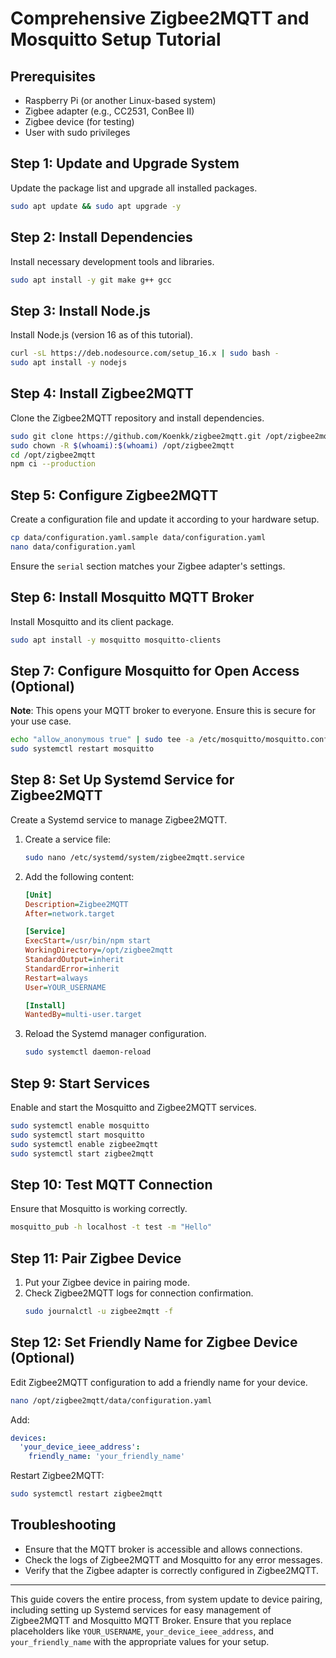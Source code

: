 # Comprehensive Zigbee2MQTT and Mosquitto Setup Tutorial

## Prerequisites
- Raspberry Pi (or another Linux-based system)
- Zigbee adapter (e.g., CC2531, ConBee II)
- Zigbee device (for testing)
- User with sudo privileges

## Step 1: Update and Upgrade System
Update the package list and upgrade all installed packages.
```bash
sudo apt update && sudo apt upgrade -y
```

## Step 2: Install Dependencies
Install necessary development tools and libraries.
```bash
sudo apt install -y git make g++ gcc
```

## Step 3: Install Node.js
Install Node.js (version 16 as of this tutorial).
```bash
curl -sL https://deb.nodesource.com/setup_16.x | sudo bash -
sudo apt install -y nodejs
```

## Step 4: Install Zigbee2MQTT
Clone the Zigbee2MQTT repository and install dependencies.
```bash
sudo git clone https://github.com/Koenkk/zigbee2mqtt.git /opt/zigbee2mqtt
sudo chown -R $(whoami):$(whoami) /opt/zigbee2mqtt
cd /opt/zigbee2mqtt
npm ci --production
```

## Step 5: Configure Zigbee2MQTT
Create a configuration file and update it according to your hardware setup.
```bash
cp data/configuration.yaml.sample data/configuration.yaml
nano data/configuration.yaml
```
Ensure the `serial` section matches your Zigbee adapter's settings.

## Step 6: Install Mosquitto MQTT Broker
Install Mosquitto and its client package.
```bash
sudo apt install -y mosquitto mosquitto-clients
```

## Step 7: Configure Mosquitto for Open Access (Optional)
**Note**: This opens your MQTT broker to everyone. Ensure this is secure for your use case.
```bash
echo "allow_anonymous true" | sudo tee -a /etc/mosquitto/mosquitto.conf
sudo systemctl restart mosquitto
```

## Step 8: Set Up Systemd Service for Zigbee2MQTT
Create a Systemd service to manage Zigbee2MQTT.
1. Create a service file:
   ```bash
   sudo nano /etc/systemd/system/zigbee2mqtt.service
   ```
2. Add the following content:
   ```ini
   [Unit]
   Description=Zigbee2MQTT
   After=network.target

   [Service]
   ExecStart=/usr/bin/npm start
   WorkingDirectory=/opt/zigbee2mqtt
   StandardOutput=inherit
   StandardError=inherit
   Restart=always
   User=YOUR_USERNAME

   [Install]
   WantedBy=multi-user.target
   ```
3. Reload the Systemd manager configuration.
   ```bash
   sudo systemctl daemon-reload
   ```

## Step 9: Start Services
Enable and start the Mosquitto and Zigbee2MQTT services.
```bash
sudo systemctl enable mosquitto
sudo systemctl start mosquitto
sudo systemctl enable zigbee2mqtt
sudo systemctl start zigbee2mqtt
```

## Step 10: Test MQTT Connection
Ensure that Mosquitto is working correctly.
```bash
mosquitto_pub -h localhost -t test -m "Hello"
```

## Step 11: Pair Zigbee Device
1. Put your Zigbee device in pairing mode.
2. Check Zigbee2MQTT logs for connection confirmation.
   ```bash
   sudo journalctl -u zigbee2mqtt -f
   ```

## Step 12: Set Friendly Name for Zigbee Device (Optional)
Edit Zigbee2MQTT configuration to add a friendly name for your device.
```bash
nano /opt/zigbee2mqtt/data/configuration.yaml
```
Add:
```yaml
devices:
  'your_device_ieee_address':
    friendly_name: 'your_friendly_name'
```
Restart Zigbee2MQTT:
```bash
sudo systemctl restart zigbee2mqtt
```

## Troubleshooting
- Ensure that the MQTT broker is accessible and allows connections.
- Check the logs of Zigbee2MQTT and Mosquitto for any error messages.
- Verify that the Zigbee adapter is correctly configured in Zigbee2MQTT.

---

This guide covers the entire process, from system update to device pairing, including setting up Systemd services for easy management of Zigbee2MQTT and Mosquitto MQTT Broker. Ensure that you replace placeholders like `YOUR_USERNAME`, `your_device_ieee_address`, and `your_friendly_name` with the appropriate values for your setup.

